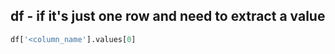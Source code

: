 ## df - if it's just one row and need to extract a value

```python
df['<column_name'].values[0]
```
